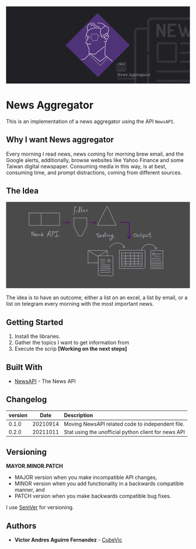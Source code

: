 ![New_Aggregator](News_Aggregator_02.png)
# News Aggregator

This is an implementation of a news aggregator using the API `NewsAPI`.

## Why I want News aggregator

Every morning I read news, news coming for morning brew email, and the Google alerts, additionally, browse websites like Yahoo Finance and some Taiwan digital newspaper. Consuming media in this way, is at best, consuming time, and prompt distractions, coming from different sources.  

## The Idea
![The_idea](The_idea.png)

The idea is to have an outcome, either a list on an excel, a list by email, or a list on telegram every morning with the most important news.

## Getting Started

1. Install the libraries.
2. Gather the topics I want to get information from 
3. Execute the scrip **[Working on the next steps]**


## Built With

* [NewsAPI](https://newsapi.org/docs) - The News API

## Changelog

|version | Date | Description|
|:-----|:-------:|:----------|
|0.1.0 | 20210914| Moving NewsAPI related code to independent file.|
|0.2.0 | 20211011| Stat using the unofficial python client for news API|

## Versioning

**MAYOR.MINOR.PATCH**

* MAJOR version when you make incompatible API changes,
* MINOR version when you add functionality in a backwards compatible manner, and
* PATCH version when you make backwards compatible bug fixes.  

I use [SemVer](http://semver.org/) for versioning. 

## Authors

* **Victor Andres Aguirre Fernandez** -  [CubeVic](https://github.com/CubeVic)
